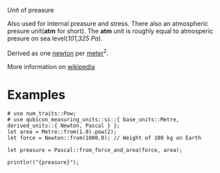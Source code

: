Unit of preasure

Also used for internal preasure and stress.
There also an atmospheric presure unit(**atm** for short). The **atm**
unit is roughly equal to atmosperic presure on sea level(*101,325 Pa*).

Derived as one [newton](crate::si::derived_units::Newton) per [meter](crate::si::base_units::Metre)<sup>2</sup>.

More information on [wikipedia](https://en.wikipedia.org/wiki/Pascal_(unit))

# Examples
```
# use num_traits::Pow;
# use qubicon_measuring_units::si::{ base_units::Metre, derived_units::{ Newton, Pascal } };
let area = Metre::from(1.0).pow(2);
let force = Newton::from(1000.0); // Weight of 100 kg on Earth

let preasure = Pascal::from_force_and_area(force, area);

println!("{preasure}");
```